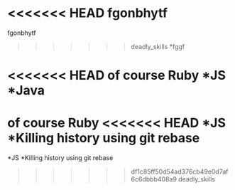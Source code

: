 
<<<<<<< HEAD
fgonbhytf 
=======
fgonbhytf
>>>>>>> deadly_skills
*fggf

<<<<<<< HEAD
of course Ruby
*JS
*Java 
=======
of course Ruby 
<<<<<<< HEAD
*JS *Killing history using git rebase
=======
*JS
*Killing history using git rebase
>>>>>>> df1c85ff50d54ad376cb49e0d7af6c6dbbb408a9
>>>>>>> deadly_skills
